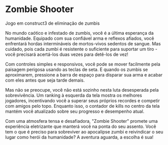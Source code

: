 # Zombie Shooter
Jogo em construct3 de eliminação de zumbis

No mundo caótico e infestado de zumbis, você é a última esperança da humanidade. Equipado com sua confiável arma e reflexos afiados, você enfrentará hordas intermináveis de mortos-vivos sedentos de sangue. Mas cuidado, pois cada zumbi é resistente o suficiente para suportar um tiro - você precisará acertá-los duas vezes para detê-los de vez!

Com controles simples e responsivos, você pode se mover facilmente pela paisagem perigosa usando as teclas de seta. E quando os zumbis se aproximarem, pressione a barra de espaço para disparar sua arma e acabar com eles antes que seja tarde demais.

Mas não se preocupe, você não está sozinho nesta luta desesperada pela sobrevivência. Um ranking à esquerda da tela mostra os melhores jogadores, incentivando você a superar seus próprios recordes e competir com amigos pelo topo. Enquanto isso, o contador de kills no centro da tela mantém você atualizado sobre seu progresso e desempenho atual.

Com uma atmosfera tensa e desafiadora, "Zombie Shooter" promete uma experiência eletrizante que manterá você na ponta do seu assento. Você tem o que é preciso para sobreviver ao apocalipse zumbi e reivindicar o seu lugar como herói da humanidade? A aventura aguarda, a escolha é sua!
